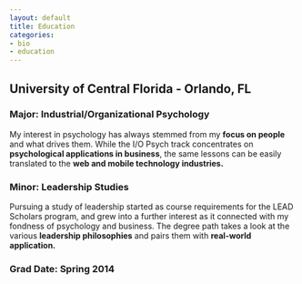 ```yaml
---
layout: default
title: Education
categories:
- bio
- education
---
```


## University of Central Florida - Orlando, FL

### Major: Industrial/Organizational Psychology

My interest in psychology has always stemmed from my **focus on people** and what drives them. While the I/O Psych track concentrates on **psychological applications in business**, the same lessons can be easily translated to the **web and mobile technology industries.**

### Minor: Leadership Studies

Pursuing a study of leadership started as course requirements for the LEAD Scholars program, and grew into a further interest as it connected with my fondness of psychology and business. The degree path takes a look at the various **leadership philosophies** and pairs them with **real-world application.**

### Grad Date: Spring 2014
